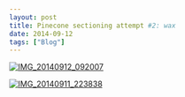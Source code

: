 ```yaml
---
layout: post
title: Pinecone sectioning attempt #2: wax
date: 2014-09-12
tags: ["Blog"]
---
```


[![IMG_20140912_092007](IMG_20140912_092007-1024x757.jpg)](http://unterbahn.com/wp-content/uploads/2014/09/IMG_20140912_092007.jpg)

[![IMG_20140911_223838](IMG_20140911_223838-1024x757.jpg)](http://unterbahn.com/wp-content/uploads/2014/09/IMG_20140911_223838.jpg)